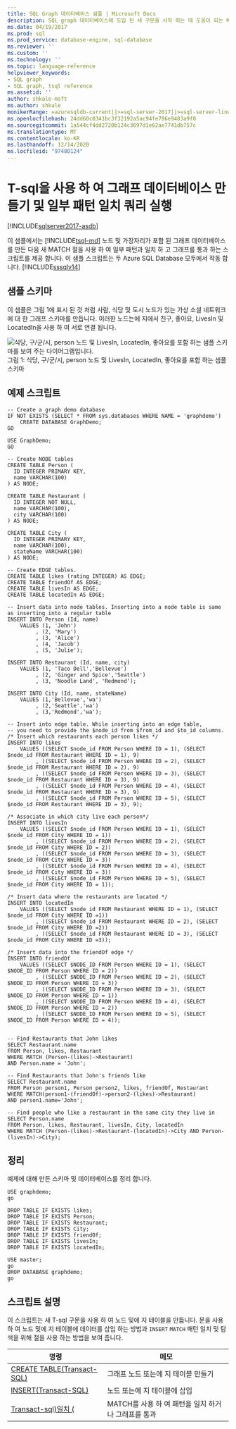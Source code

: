```yaml
---
title: SQL Graph 데이터베이스 샘플 | Microsoft Docs
description: SQL graph 데이터베이스에 도입 된 새 구문을 시작 하는 데 도움이 되는 빠른 샘플입니다.
ms.date: 04/19/2017
ms.prod: sql
ms.prod_service: database-engine, sql-database
ms.reviewer: ''
ms.custom: ''
ms.technology: ''
ms.topic: language-reference
helpviewer_keywords:
- SQL graph
- SQL graph, tsql reference
ms.assetid: ''
author: shkale-msft
ms.author: shkale
monikerRange: =azuresqldb-current||>=sql-server-2017||>=sql-server-linux-2017||=azuresqldb-mi-current
ms.openlocfilehash: 24dd60c0341bc3f32192a5ac94fe786e9483a9f0
ms.sourcegitcommit: 1a544cf4dd2720b124c3697d1e62ae7741db757c
ms.translationtype: MT
ms.contentlocale: ko-KR
ms.lasthandoff: 12/14/2020
ms.locfileid: "97480124"
---
```

# <a name="create-a-graph-database-and-run-some-pattern-matching-queries-using-t-sql"></a>T-sql을 사용 하 여 그래프 데이터베이스 만들기 및 일부 패턴 일치 쿼리 실행

[!INCLUDE[sqlserver2017-asdb](../../includes/applies-to-version/sqlserver2017-asdb.md)]

이 샘플에서는 [!INCLUDE[tsql-md](../../includes/tsql-md.md)] 노드 및 가장자리가 포함 된 그래프 데이터베이스를 만든 다음 새 MATCH 절을 사용 하 여 일부 패턴과 일치 하 고 그래프를 통과 하는 스크립트를 제공 합니다. 이 샘플 스크립트는 두 Azure SQL Database 모두에서 작동 합니다. [!INCLUDE[sssqlv14](../../includes/sssqlv14-md.md)]  

## <a name="sample-schema"></a>샘플 스키마

이 샘플은 그림 1에 표시 된 것 처럼 사람, 식당 및 도시 노드가 있는 가상 소셜 네트워크에 대 한 그래프 스키마를 만듭니다. 이러한 노드는에 지에서 친구, 좋아요, LivesIn 및 LocatedIn을 사용 하 여 서로 연결 됩니다.

![식당, 구/군/시, person 노드 및 LivesIn, LocatedIn, 좋아요를 포함 하는 샘플 스키마를 보여 주는 다이어그램입니다.](../../relational-databases/graphs/media/person-cities-restaurants-tables.png "Sql graph 데이터베이스 샘플")  
그림 1: 식당, 구/군/시, person 노드 및 LivesIn, LocatedIn, 좋아요를 포함 하는 샘플 스키마

## <a name="sample-script"></a>예제 스크립트

```
-- Create a graph demo database
IF NOT EXISTS (SELECT * FROM sys.databases WHERE NAME = 'graphdemo')
    CREATE DATABASE GraphDemo;
GO

USE GraphDemo;
GO

-- Create NODE tables
CREATE TABLE Person (
  ID INTEGER PRIMARY KEY,
  name VARCHAR(100)
) AS NODE;

CREATE TABLE Restaurant (
  ID INTEGER NOT NULL,
  name VARCHAR(100),
  city VARCHAR(100)
) AS NODE;

CREATE TABLE City (
  ID INTEGER PRIMARY KEY,
  name VARCHAR(100),
  stateName VARCHAR(100)
) AS NODE;

-- Create EDGE tables. 
CREATE TABLE likes (rating INTEGER) AS EDGE;
CREATE TABLE friendOf AS EDGE;
CREATE TABLE livesIn AS EDGE;
CREATE TABLE locatedIn AS EDGE;

-- Insert data into node tables. Inserting into a node table is same as inserting into a regular table
INSERT INTO Person (Id, name)
    VALUES (1, 'John')
         , (2, 'Mary')
         , (3, 'Alice')
         , (4, 'Jacob')
         , (5, 'Julie');

INSERT INTO Restaurant (Id, name, city)
    VALUES (1, 'Taco Dell','Bellevue')
         , (2, 'Ginger and Spice','Seattle')
         , (3, 'Noodle Land', 'Redmond');

INSERT INTO City (Id, name, stateName)
    VALUES (1,'Bellevue','wa')
         , (2,'Seattle','wa')
         , (3,'Redmond','wa');

-- Insert into edge table. While inserting into an edge table,
-- you need to provide the $node_id from $from_id and $to_id columns.
/* Insert which restaurants each person likes */
INSERT INTO likes 
    VALUES ((SELECT $node_id FROM Person WHERE ID = 1), (SELECT $node_id FROM Restaurant WHERE ID = 1), 9)
         , ((SELECT $node_id FROM Person WHERE ID = 2), (SELECT $node_id FROM Restaurant WHERE ID = 2), 9)
         , ((SELECT $node_id FROM Person WHERE ID = 3), (SELECT $node_id FROM Restaurant WHERE ID = 3), 9)
         , ((SELECT $node_id FROM Person WHERE ID = 4), (SELECT $node_id FROM Restaurant WHERE ID = 3), 9)
         , ((SELECT $node_id FROM Person WHERE ID = 5), (SELECT $node_id FROM Restaurant WHERE ID = 3), 9);

/* Associate in which city live each person*/
INSERT INTO livesIn 
    VALUES ((SELECT $node_id FROM Person WHERE ID = 1), (SELECT $node_id FROM City WHERE ID = 1))
         , ((SELECT $node_id FROM Person WHERE ID = 2), (SELECT $node_id FROM City WHERE ID = 2))
         , ((SELECT $node_id FROM Person WHERE ID = 3), (SELECT $node_id FROM City WHERE ID = 3))
         , ((SELECT $node_id FROM Person WHERE ID = 4), (SELECT $node_id FROM City WHERE ID = 3))
         , ((SELECT $node_id FROM Person WHERE ID = 5), (SELECT $node_id FROM City WHERE ID = 1));

/* Insert data where the restaurants are located */
INSERT INTO locatedIn 
    VALUES ((SELECT $node_id FROM Restaurant WHERE ID = 1), (SELECT $node_id FROM City WHERE ID =1))
         , ((SELECT $node_id FROM Restaurant WHERE ID = 2), (SELECT $node_id FROM City WHERE ID =2))
         , ((SELECT $node_id FROM Restaurant WHERE ID = 3), (SELECT $node_id FROM City WHERE ID =3));

/* Insert data into the friendOf edge */
INSERT INTO friendOf 
    VALUES ((SELECT $NODE_ID FROM Person WHERE ID = 1), (SELECT $NODE_ID FROM Person WHERE ID = 2))
         , ((SELECT $NODE_ID FROM Person WHERE ID = 2), (SELECT $NODE_ID FROM Person WHERE ID = 3))
         , ((SELECT $NODE_ID FROM Person WHERE ID = 3), (SELECT $NODE_ID FROM Person WHERE ID = 1))
         , ((SELECT $NODE_ID FROM Person WHERE ID = 4), (SELECT $NODE_ID FROM Person WHERE ID = 2))
         , ((SELECT $NODE_ID FROM Person WHERE ID = 5), (SELECT $NODE_ID FROM Person WHERE ID = 4));


-- Find Restaurants that John likes
SELECT Restaurant.name
FROM Person, likes, Restaurant
WHERE MATCH (Person-(likes)->Restaurant)
AND Person.name = 'John';

-- Find Restaurants that John's friends like
SELECT Restaurant.name 
FROM Person person1, Person person2, likes, friendOf, Restaurant
WHERE MATCH(person1-(friendOf)->person2-(likes)->Restaurant)
AND person1.name='John';

-- Find people who like a restaurant in the same city they live in
SELECT Person.name
FROM Person, likes, Restaurant, livesIn, City, locatedIn
WHERE MATCH (Person-(likes)->Restaurant-(locatedIn)->City AND Person-(livesIn)->City);
```

## <a name="clean-up"></a>정리  
예제에 대해 만든 스키마 및 데이터베이스를 정리 합니다.

```
USE graphdemo;
go

DROP TABLE IF EXISTS likes;
DROP TABLE IF EXISTS Person;
DROP TABLE IF EXISTS Restaurant;
DROP TABLE IF EXISTS City;
DROP TABLE IF EXISTS friendOf;
DROP TABLE IF EXISTS livesIn;
DROP TABLE IF EXISTS locatedIn;

USE master;
go
DROP DATABASE graphdemo;
go
```

## <a name="script-explanation"></a>스크립트 설명  
이 스크립트는 새 T-sql 구문을 사용 하 여 노드 및에 지 테이블을 만듭니다. 문을 사용 하 여 노드 및에 지 테이블에 데이터를 삽입 하는 방법과 `INSERT` `MATCH` 패턴 일치 및 탐색을 위해 절을 사용 하는 방법을 보여 줍니다.

|명령    |메모
|---  |---  |
|[CREATE TABLE&#40;Transact-SQL&#41;](../../t-sql/statements/create-table-sql-graph.md)  |그래프 노드 또는에 지 테이블 만들기  |
|[INSERT&#40;Transact-SQL&#41;](../../t-sql/statements/insert-sql-graph.md)  |노드 또는에 지 테이블에 삽입  |
|[Transact-sql&#41;일치 &#40;](../../t-sql/queries/match-sql-graph.md)  |MATCH를 사용 하 여 패턴을 일치 하거나 그래프를 통과  |
